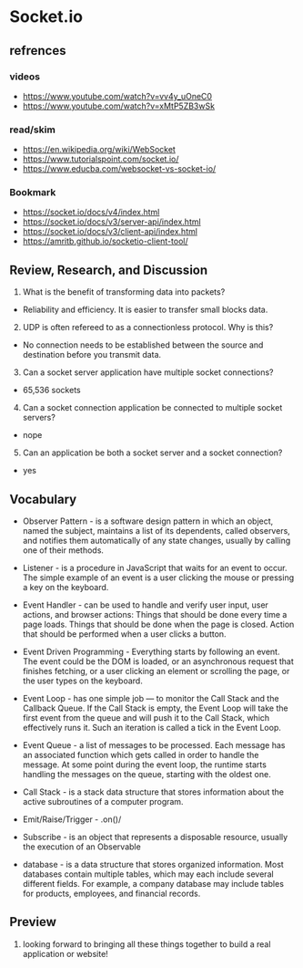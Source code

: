 # Socket.io

## refrences

### videos

- https://www.youtube.com/watch?v=vv4y_uOneC0
- https://www.youtube.com/watch?v=xMtP5ZB3wSk

### read/skim

- https://en.wikipedia.org/wiki/WebSocket
- https://www.tutorialspoint.com/socket.io/
- https://www.educba.com/websocket-vs-socket-io/

### Bookmark

- https://socket.io/docs/v4/index.html
- https://socket.io/docs/v3/server-api/index.html
- https://socket.io/docs/v3/client-api/index.html
- https://amritb.github.io/socketio-client-tool/

## Review, Research, and Discussion

1. What is the benefit of transforming data into packets?

- Reliability and efficiency. It is easier to transfer small blocks data.

2. UDP is often refereed to as a connectionless protocol. Why is this?

- No connection needs to be established between the source and destination before you transmit data.

3. Can a socket server application have multiple socket connections?

- 65,536 sockets

4. Can a socket connection application be connected to multiple socket servers?

- nope

5. Can an application be both a socket server and a socket connection?

- yes

## Vocabulary

- Observer Pattern - is a software design pattern in which an object, named the subject, maintains a list of its dependents, called observers, and notifies them automatically of any state changes, usually by calling one of their methods.

- Listener - is a procedure in JavaScript that waits for an event to occur. The simple example of an event is a user clicking the mouse or pressing a key on the keyboard.

- Event Handler - can be used to handle and verify user input, user actions, and browser actions: Things that should be done every time a page loads. Things that should be done when the page is closed. Action that should be performed when a user clicks a button.

- Event Driven Programming - Everything starts by following an event. The event could be the DOM is loaded, or an asynchronous request that finishes fetching, or a user clicking an element or scrolling the page, or the user types on the keyboard.

- Event Loop - has one simple job — to monitor the Call Stack and the Callback Queue. If the Call Stack is empty, the Event Loop will take the first event from the queue and will push it to the Call Stack, which effectively runs it. Such an iteration is called a tick in the Event Loop.

- Event Queue - a list of messages to be processed. Each message has an associated function which gets called in order to handle the message. At some point during the event loop, the runtime starts handling the messages on the queue, starting with the oldest one.

- Call Stack - is a stack data structure that stores information about the active subroutines of a computer program.

- Emit/Raise/Trigger - .on()/

- Subscribe - is an object that represents a disposable resource, usually the execution of an Observable

- database - is a data structure that stores organized information. Most databases contain multiple tables, which may each include several different fields. For example, a company database may include tables for products, employees, and financial records.

## Preview

1. looking forward to bringing all these things together to build a real application or website!
